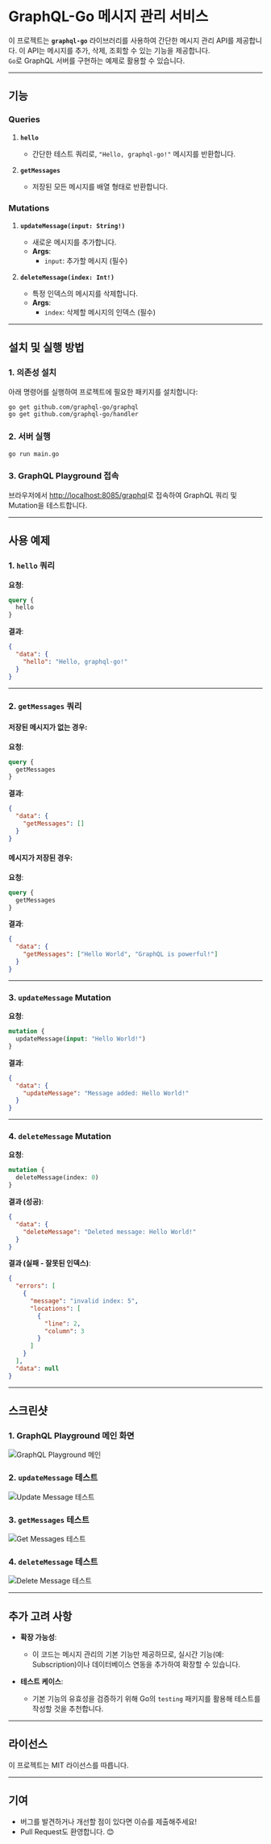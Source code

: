 
# GraphQL-Go 메시지 관리 서비스

이 프로젝트는 **`graphql-go`** 라이브러리를 사용하여 간단한 메시지 관리 API를 제공합니다. 이 API는 메시지를 추가, 삭제, 조회할 수 있는 기능을 제공합니다.  
`Go`로 GraphQL 서버를 구현하는 예제로 활용할 수 있습니다.

---

## 기능

### Queries
1. **`hello`**
    - 간단한 테스트 쿼리로, `"Hello, graphql-go!"` 메시지를 반환합니다.

2. **`getMessages`**
    - 저장된 모든 메시지를 배열 형태로 반환합니다.

### Mutations
1. **`updateMessage(input: String!)`**
    - 새로운 메시지를 추가합니다.
    - **Args**:
        - `input`: 추가할 메시지 (필수)

2. **`deleteMessage(index: Int!)`**
    - 특정 인덱스의 메시지를 삭제합니다.
    - **Args**:
        - `index`: 삭제할 메시지의 인덱스 (필수)

---

## 설치 및 실행 방법

### 1. 의존성 설치
아래 명령어를 실행하여 프로젝트에 필요한 패키지를 설치합니다:
```bash
go get github.com/graphql-go/graphql
go get github.com/graphql-go/handler
```

### 2. 서버 실행
```bash
go run main.go
```

### 3. GraphQL Playground 접속
브라우저에서 [http://localhost:8085/graphql](http://localhost:8085/graphql)로 접속하여 GraphQL 쿼리 및 Mutation을 테스트합니다.

---

## 사용 예제

### 1. `hello` 쿼리
**요청**:
```graphql
query {
  hello
}
```

**결과**:
```json
{
  "data": {
    "hello": "Hello, graphql-go!"
  }
}
```

---

### 2. `getMessages` 쿼리
#### 저장된 메시지가 없는 경우:
**요청**:
```graphql
query {
  getMessages
}
```

**결과**:
```json
{
  "data": {
    "getMessages": []
  }
}
```

#### 메시지가 저장된 경우:
**요청**:
```graphql
query {
  getMessages
}
```

**결과**:
```json
{
  "data": {
    "getMessages": ["Hello World", "GraphQL is powerful!"]
  }
}
```

---

### 3. `updateMessage` Mutation
**요청**:
```graphql
mutation {
  updateMessage(input: "Hello World!")
}
```

**결과**:
```json
{
  "data": {
    "updateMessage": "Message added: Hello World!"
  }
}
```

---

### 4. `deleteMessage` Mutation
**요청**:
```graphql
mutation {
  deleteMessage(index: 0)
}
```

**결과 (성공)**:
```json
{
  "data": {
    "deleteMessage": "Deleted message: Hello World!"
  }
}
```

**결과 (실패 - 잘못된 인덱스)**:
```json
{
  "errors": [
    {
      "message": "invalid index: 5",
      "locations": [
        {
          "line": 2,
          "column": 3
        }
      ]
    }
  ],
  "data": null
}
```

---

## 스크린샷

### 1. GraphQL Playground 메인 화면
![GraphQL Playground 메인](./images/playground-main.png)

### 2. `updateMessage` 테스트
![Update Message 테스트](./images/update-message-test.png)

### 3. `getMessages` 테스트
![Get Messages 테스트](./images/get-messages-test.png)

### 4. `deleteMessage` 테스트
![Delete Message 테스트](./images/delete-message-test.png)

---

## 추가 고려 사항

- **확장 가능성**:
    - 이 코드는 메시지 관리의 기본 기능만 제공하므로, 실시간 기능(예: Subscription)이나 데이터베이스 연동을 추가하여 확장할 수 있습니다.

- **테스트 케이스**:
    - 기본 기능의 유효성을 검증하기 위해 Go의 `testing` 패키지를 활용해 테스트를 작성할 것을 추천합니다.

---

## 라이선스

이 프로젝트는 MIT 라이선스를 따릅니다.

---

## 기여

- 버그를 발견하거나 개선할 점이 있다면 이슈를 제출해주세요!
- Pull Request도 환영합니다. 😊
